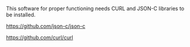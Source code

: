 

This software for proper functioning needs CURL and JSON-C libraries to be installed.

https://github.com/json-c/json-c

https://github.com/curl/curl


